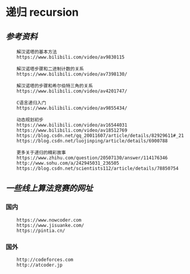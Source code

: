 # **递归 recursion**

## ***参考资料***
```
    解汉诺塔的基本方法
    https://www.bilibili.com/video/av9830115
```
```
    解汉诺塔步骤和二进制计数的关系
    https://www.bilibili.com/video/av7398130/
```
```
    解汉诺塔的步骤和希尔伯特三角的关系
    https://www.bilibili.com/video/av4201747/
```
```
    C语言递归入门
    https://www.bilibili.com/video/av9855434/
```
```
    动态规划初步
    https://www.bilibili.com/video/av16544031
    https://www.bilibili.com/video/av18512769
    https://blog.csdn.net/qq_20011607/article/details/82929611#_21
    https://blog.csdn.net/luojinping/article/details/6900788
```
```
    更多关于递归的精彩故事
    https://www.zhihu.com/question/20507130/answer/114176346
    http://www.sohu.com/a/242945031_236505
    https://blog.csdn.net/scientists112/article/details/78850754
```

## ***一些线上算法竞赛的网址***
### **国内**
```
    https://www.nowcoder.com
    https://www.jisuanke.com/
    https://pintia.cn/
```
### **国外**
```
    http://codeforces.com
    http://atcoder.jp
```